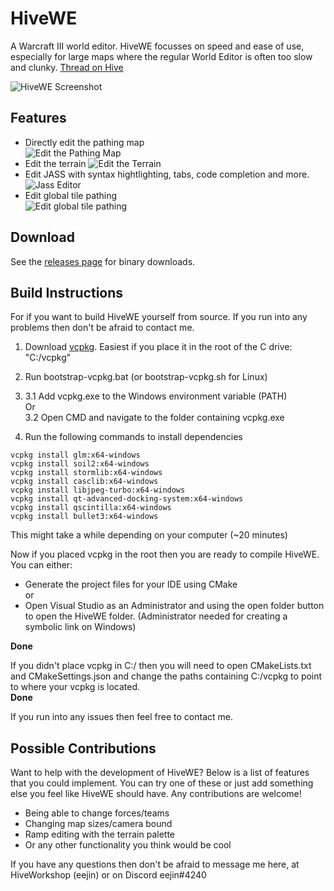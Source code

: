 # HiveWE
A Warcraft III world editor. HiveWE focusses on speed and ease of use, especially for large maps where the regular World Editor is often too slow and clunky.  [Thread on Hive](https://www.hiveworkshop.com/threads/introducing-hivewe.303183/)

![HiveWE Screenshot](http://g2f.nl/0qx1hh2)



## Features

- Directly edit the pathing map  
![Edit the Pathing Map](http://g2f.nl/0bgv29i)
- Edit the terrain
![Edit the Terrain](http://g2f.nl/0nfvw4c)
- Edit JASS with syntax hightlighting, tabs, code completion and more.
![Jass Editor](http://g2f.nl/0jb8j8t)
- Edit global tile pathing  
![Edit global tile pathing](http://g2f.nl/0202154)

## Download

See the [releases page](https://github.com/stijnherfst/HiveWE/releases) for binary downloads.

## Build Instructions

For if you want to build HiveWE yourself from source. If you run into any problems then don't be afraid to contact me.

1. Download [vcpkg](https://github.com/microsoft/vcpkg). Easiest if you place it in the root of the C drive: "C:/vcpkg"

2. Run bootstrap-vcpkg.bat (or bootstrap-vcpkg.sh for Linux)
3.  
	3.1 Add vcpkg.exe to the Windows environment variable (PATH)  
Or  
	3.2 Open CMD and navigate to the folder containing vcpkg.exe  
4. Run the following commands to install dependencies 

[//]: # (Hello)

	vcpkg install glm:x64-windows  
	vcpkg install soil2:x64-windows
	vcpkg install stormlib:x64-windows
	vcpkg install casclib:x64-windows
	vcpkg install libjpeg-turbo:x64-windows
	vcpkg install qt-advanced-docking-system:x64-windows
	vcpkg install qscintilla:x64-windows
	vcpkg install bullet3:x64-windows




This might take a while depending on your computer (\~20 minutes)  

Now if you placed vcpkg in the root then you are ready to compile HiveWE.  
You can either:  
- Generate the project files for your IDE using CMake  
or  
- Open Visual Studio as an Administrator and using the open folder button to open the HiveWE folder. (Administrator needed for creating a symbolic link on Windows)  

[//]: # (Hello)

**Done**

If you didn't place vcpkg in C:/ then you will need to open CMakeLists.txt and CMakeSettings.json and change the paths containing C:/vcpkg to point to where your vcpkg is located.  
**Done**

If you run into any issues then feel free to contact me.

## Possible Contributions

Want to help with the development of HiveWE? Below is a list of features that you could implement. You can try one of these or just add something else you feel like HiveWE should have. Any contributions are welcome!

- Being able to change forces/teams
- Changing map sizes/camera bound
- Ramp editing with the terrain palette
- Or any other functionality you think would be cool

If you have any questions then don't be afraid to message me here, at HiveWorkshop (eejin) or on Discord eejin#4240
